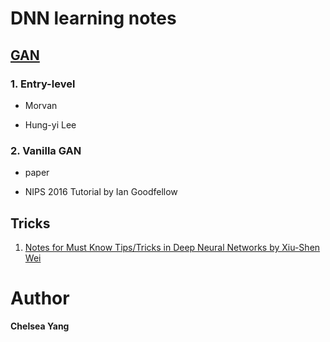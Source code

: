 # DNN learning notes

## [GAN](https://github.com/yangyuchelsea/DNN-learning-note/blob/master/GAN/readme.md)
### 1. Entry-level

- Morvan 

- Hung-yi Lee

### 2. Vanilla GAN 

- paper

- NIPS 2016 Tutorial by Ian Goodfellow

## Tricks

1. [Notes for Must Know Tips/Tricks in Deep Neural Networks by Xiu-Shen Wei](https://github.com/yangyuchelsea/DNN-learning-note/blob/master/Tricks/readme.md)





# Author 

**Chelsea Yang**
